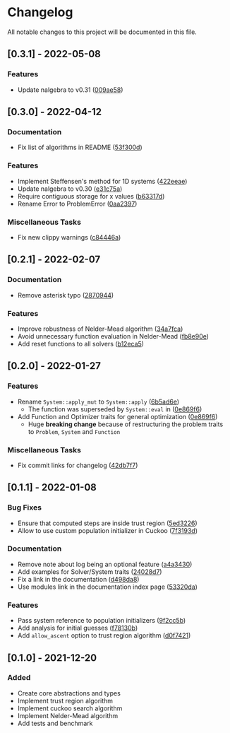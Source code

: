 # Changelog
All notable changes to this project will be documented in this file.

## [0.3.1] - 2022-05-08

### Features

- Update nalgebra to v0.31 ([009ae58](../../commit/009ae580e811ab192b6987e85a8a0ff0acca1493))

## [0.3.0] - 2022-04-12

### Documentation

- Fix list of algorithms in README ([53f300d](../../commit/53f300d3dc50fa4f19a682fecf3b30899ba6e939))

### Features

- Implement Steffensen's method for 1D systems ([422eeae](../../commit/422eeae025bc86cab61deb086b0ffaae83c1f393))
- Update nalgebra to v0.30 ([e31c75a](../../commit/e31c75ac2734a0a81d439dc5544798b02f2c1123))
- Require contiguous storage for x values ([b63317d](../../commit/b63317d7b02f84c8b6a63eb80cd5145e67b07322))
- Rename Error to ProblemError ([0aa2397](../../commit/0aa2397fb78fbf0ac606d3f28caf96d3bca683b3))

### Miscellaneous Tasks

- Fix new clippy warnings ([c84446a](../../commit/c84446ad273c556600ccc27417c0f78694bcc1ca))

## [0.2.1] - 2022-02-07

### Documentation

- Remove asterisk typo ([2870944](../../commit/2870944578dc605c7e0443acc9da8ee8e8b0850f))

### Features

- Improve robustness of Nelder-Mead algorithm ([34a7fca](../../commit/34a7fca846e2b18e09a6b182a54a23aeefa087f1))
- Avoid unnecessary function evaluation in Nelder-Mead ([fb8e90e](../../commit/fb8e90ea85bc6a9fd758f2e8513c139f65d794e4))
- Add reset functions to all solvers ([b12eca5](../../commit/b12eca5ae452038f5efb377a7523f720da9fcf85))

## [0.2.0] - 2022-01-27

### Features

- Rename `System::apply_mut` to `System::apply` ([6b5ad6e](../../commit/6b5ad6ec5e7b1e94c3dd8f511df5bfea01db916f))
  - The function was superseded by `System::eval` in ([0e869f6](../../commit/0e869f656852369ed47f23aff76f04d56d62620d))
- Add Function and Optimizer traits for general optimization ([0e869f6](../../commit/0e869f656852369ed47f23aff76f04d56d62620d))
  - Huge **breaking change** because of restructuring the problem traits to `Problem`, `System` and `Function`

### Miscellaneous Tasks

- Fix commit links for changelog ([42db7f7](../../commit/42db7f794fa232c1df057da3844a01e357e05431))

## [0.1.1] - 2022-01-08

### Bug Fixes

- Ensure that computed steps are inside trust region ([5ed3226](../../commit/5ed32266efe2fcf2e0e3b58335e3d00fe80e3310))
- Allow to use custom population initializer in Cuckoo ([7f3193d](../../commit/7f3193d4c092e1f7c2864c6bc2fb3590b3ebce58))

### Documentation

- Remove note about log being an optional feature ([a4a3430](../../commit/a4a3430a5ee0d30fceba3b9bcce8ff2265e7e109))
- Add examples for Solver/System traits ([24028d7](../../commit/24028d7b276ead14af4742176ab60f75bdb216b6))
- Fix a link in the documentation ([d498da8](../../commit/d498da80003bfda43512777d3c3b83a07d175396))
- Use modules link in the documentation index page ([53320da](../../commit/53320da28857197cec5e9d5a3fdd94bd6f778753))

### Features

- Pass system reference to population initializers ([9f2cc5b](../../commit/9f2cc5bc3ab7e111b21c9013cf9bf2df2f74a70f))
- Add analysis for initial guesses ([f78130b](../../commit/f78130b751024d334a0c1b90600283d537f2bc9e))
- Add `allow_ascent` option to trust region algorithm ([d0f7421](../../commit/d0f74211df8c45967db05fc2c95c35071bbeaf5a))

## [0.1.0] - 2021-12-20

### Added

- Create core abstractions and types
- Implement trust region algorithm
- Implement cuckoo search algorithm
- Implement Nelder-Mead algorithm
- Add tests and benchmark
